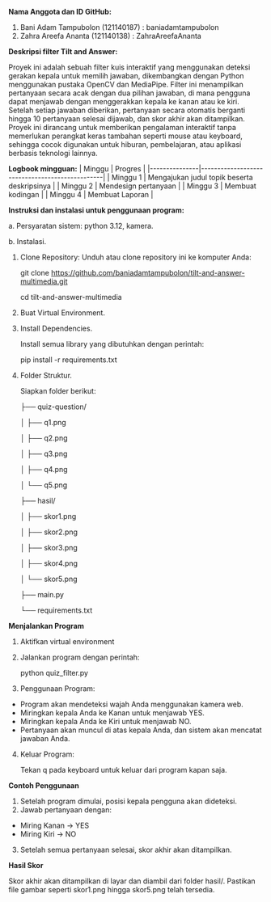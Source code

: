 **Nama Anggota dan ID GitHub:**
1. Bani Adam Tampubolon (121140187) : baniadamtampubolon
2. Zahra Areefa Ananta (121140138) : ZahraAreefaAnanta

**Deskripsi filter Tilt and Answer:**

Proyek ini adalah sebuah filter kuis interaktif yang menggunakan deteksi gerakan kepala untuk memilih jawaban, dikembangkan dengan Python menggunakan pustaka OpenCV dan MediaPipe. Filter ini menampilkan pertanyaan secara acak dengan dua pilihan jawaban, di mana pengguna dapat menjawab dengan menggerakkan kepala ke kanan atau ke kiri. Setelah setiap jawaban diberikan, pertanyaan secara otomatis berganti hingga 10 pertanyaan selesai dijawab, dan skor akhir akan ditampilkan. Proyek ini dirancang untuk memberikan pengalaman interaktif tanpa memerlukan perangkat keras tambahan seperti mouse atau keyboard, sehingga cocok digunakan untuk hiburan, pembelajaran, atau aplikasi berbasis teknologi lainnya.

**Logbook mingguan:**
| Minggu        | Progres                                        | 
|---------------|------------------------------------------------|
| Minggu 1      | Mengajukan judul topik beserta deskripsinya    | 
| Minggu 2      | Mendesign pertanyaan                           | 
| Minggu 3      | Membuat kodingan                               | 
| Minggu 4      | Membuat Laporan                                |

**Instruksi dan instalasi untuk penggunaan program:**

a. Persyaratan sistem: python 3.12, kamera.

b. Instalasi.
1. Clone Repository:
   Unduh atau clone repository ini ke komputer Anda:

   git clone https://github.com/baniadamtampubolon/tilt-and-answer-multimedia.git

   cd tilt-and-answer-multimedia
2. Buat Virtual Environment.
3. Install Dependencies.

   Install semua library yang dibutuhkan dengan perintah:

   pip install -r requirements.txt
4. Folder Struktur.

   Siapkan folder berikut:
   
   ├── quiz-question/

   │   ├── q1.png
   
   │   ├── q2.png

   │   ├── q3.png

   │   ├── q4.png

   │   └── q5.png

   ├── hasil/

   │   ├── skor1.png
   
   │   ├── skor2.png

   │   ├── skor3.png

   │   ├── skor4.png

   │   └── skor5.png

   ├── main.py

   └── requirements.txt

**Menjalankan Program**

1. Aktifkan virtual environment
2. Jalankan program dengan perintah:

   python quiz_filter.py
3. Penggunaan Program:
- Program akan mendeteksi wajah Anda menggunakan kamera web.
- Miringkan kepala Anda ke Kanan untuk menjawab YES.
- Miringkan kepala Anda ke Kiri untuk menjawab NO.
- Pertanyaan akan muncul di atas kepala Anda, dan sistem akan mencatat jawaban Anda.
4. Keluar Program:

   Tekan q pada keyboard untuk keluar dari program kapan saja.

**Contoh Penggunaan**
1. Setelah program dimulai, posisi kepala pengguna akan dideteksi.
2. Jawab pertanyaan dengan:
- Miring Kanan → YES
- Miring Kiri → NO
3. Setelah semua pertanyaan selesai, skor akhir akan ditampilkan.

**Hasil Skor**

Skor akhir akan ditampilkan di layar dan diambil dari folder hasil/. Pastikan file gambar seperti skor1.png hingga skor5.png telah tersedia.
